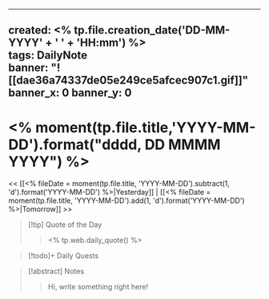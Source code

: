 
---
created: <% tp.file.creation_date('DD-MM-YYYY' + ' ' + 'HH:mm') %>  
tags: DailyNote  
banner: "![[dae36a74337de05e249ce5afcec907c1.gif]]"
banner_x: 0 
banner_y: 0
---


# <% moment(tp.file.title,'YYYY-MM-DD').format("dddd, DD MMMM YYYY") %>

<< [[<% fileDate = moment(tp.file.title, 'YYYY-MM-DD').subtract(1, 'd').format('YYYY-MM-DD') %>|Yesterday]] | [[<% fileDate = moment(tp.file.title, 'YYYY-MM-DD').add(1, 'd').format('YYYY-MM-DD') %>|Tomorrow]] >>
> [!tip] Quote of the Day  
> > <% tp.web.daily_quote() %>

> [!todo]+ Daily Quests  
> >

> [!abstract] Notes  
>> Hi, write something right here! 